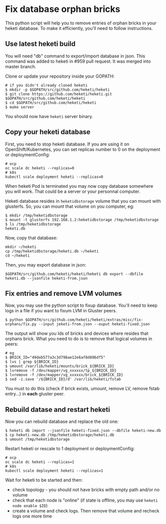 # Fix database orphan bricks

This python script will help you to remove entries of orphan bricks in your heketi database. To make it efficiently, you'll need to follow instructions.

## Use latest heketi build

You will need "db" command to export/import database in json. This command was added to heketi in #959 pull request. It was merged into master branch.

Clone or update your repository inside your GOPATH:

```
# if you didn't already cloned heketi
$ mkdir -p $GOPATH/src/github.com/heketi/heketi
$ git clone https://github.com/heketi/heketi.git $GOPATH/src/github.com/heketi/heketi
$ cd $GOPATH/src/github.com/heketi/heketi
$ make server
```

You should now have `heketi` server binary.

## Copy your heketi database

First, you need to stop heketi database. If you are using it on OpenShift/Kubernetes, you can set replicas number to 0 on the deployment or deploymentConfig:

```
# ocp
oc scale dc heketi --replicas=0
# k8s
kubectl scale deployment heketi --replicas=0
```

When heketi Pod is terminated you may now copy database somewhere you will work. That could be a server or your personnal computer.

Heketi database resides in `heketidbstorage` volume that you can mount with glusterfs. So, you can mount that volume on you computer, eg:

```
$ mkdir /tmp/heketidbstorage
$ mount -t glusterfs 192.168.1.2:heketidbstorage /tmp/heketidbstorage
$ ls /tmp/heketidbstorage
heketi.db
```

Now, copy that database:
```
mkdir ~/heketi
cp /tmp/heketidbstorage/heketi.db ~/heketi
cd ~/heketi
```

Then, you may export database in json:

```
$GOPATH/src/github.com/heketi/heketi/heketi db export --dbfile heketi.db --jsonfile heketi-from.json 
```


## Fix entries and remove LVM volumes

Now, you may use the python script to fixup database. You'll need to keep logs in a file if you want to fixum LVM in Gluster peers.

```
$ python $GOPATH/src/github.com/heketi/heketi/extras/misc/fix-orphans/fix.py --input jeketi-from.json --ouput heketi-fixed.json 
```

The output will show you Ids of bricks and devices where resides that orphans brick. What you need to do is to remove that logical volumes in peers:

```
# eg
$ BRICK_ID="49deb577a3c3d798ae12e6af8d896df5"
$ lvs | grep ${BRICK_ID}
$ umount /var/lib/heketi/mounts/brick_${BRICK_ID}
$ lvremove -f /dev/mapper/vg_xxxxxx/tp_${BRICK_ID}
$ lvremove -f /dev/mapper/vg_xxxxxx/brick_${BRICK_ID}
$ sed -i.save '/${BRICK_ID}/d' /var/lib/heketi/fstab
```

You must to do this (check if brick exists, umount, remove LV, remove fstab entry...) in **each** gluster peer.

## Rebuild datase and restart heketi

Now you can rebuild database and replace the old one:

```
$ heketi db import --jsonfile heketi-fixed.json --dbfile heketi-new.db
$ cp heketi-new.db /tmp/heketidbstorage/heketi.db
$ umount /tmp/heketidbstorage
```

Restart heketi or rescale to 1 deployment or deploymentConfig:

```
# ocp
oc scale dc heketi --replicas=1
# k8s
kubectl scale deployment heketi --replicas=1
```

Wait for heketi to be started and then:

- check topology - you should not have bricks with empty path and/or no volume
- check that each node is "online" (if state is offline, you may use `heketi node enable $ID`)
- create a volume and check logs. Then remove that volume and recheck logs one more time


